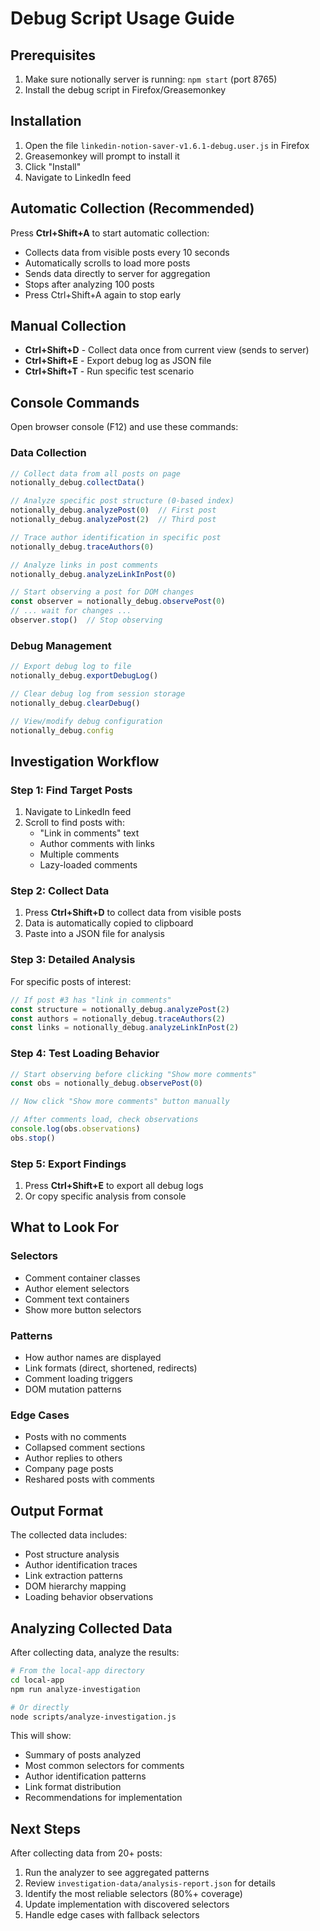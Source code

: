 # Debug Script Usage Guide

## Prerequisites
1. Make sure notionally server is running: `npm start` (port 8765)
2. Install the debug script in Firefox/Greasemonkey

## Installation
1. Open the file `linkedin-notion-saver-v1.6.1-debug.user.js` in Firefox
2. Greasemonkey will prompt to install it
3. Click "Install"
4. Navigate to LinkedIn feed

## Automatic Collection (Recommended)
Press **Ctrl+Shift+A** to start automatic collection:
- Collects data from visible posts every 10 seconds
- Automatically scrolls to load more posts
- Sends data directly to server for aggregation
- Stops after analyzing 100 posts
- Press Ctrl+Shift+A again to stop early

## Manual Collection
- **Ctrl+Shift+D** - Collect data once from current view (sends to server)
- **Ctrl+Shift+E** - Export debug log as JSON file
- **Ctrl+Shift+T** - Run specific test scenario

## Console Commands
Open browser console (F12) and use these commands:

### Data Collection
```javascript
// Collect data from all posts on page
notionally_debug.collectData()

// Analyze specific post structure (0-based index)
notionally_debug.analyzePost(0)  // First post
notionally_debug.analyzePost(2)  // Third post

// Trace author identification in specific post
notionally_debug.traceAuthors(0)

// Analyze links in post comments
notionally_debug.analyzeLinkInPost(0)

// Start observing a post for DOM changes
const observer = notionally_debug.observePost(0)
// ... wait for changes ...
observer.stop()  // Stop observing
```

### Debug Management
```javascript
// Export debug log to file
notionally_debug.exportDebugLog()

// Clear debug log from session storage
notionally_debug.clearDebug()

// View/modify debug configuration
notionally_debug.config
```

## Investigation Workflow

### Step 1: Find Target Posts
1. Navigate to LinkedIn feed
2. Scroll to find posts with:
   - "Link in comments" text
   - Author comments with links
   - Multiple comments
   - Lazy-loaded comments

### Step 2: Collect Data
1. Press **Ctrl+Shift+D** to collect data from visible posts
2. Data is automatically copied to clipboard
3. Paste into a JSON file for analysis

### Step 3: Detailed Analysis
For specific posts of interest:
```javascript
// If post #3 has "link in comments"
const structure = notionally_debug.analyzePost(2)
const authors = notionally_debug.traceAuthors(2) 
const links = notionally_debug.analyzeLinkInPost(2)
```

### Step 4: Test Loading Behavior
```javascript
// Start observing before clicking "Show more comments"
const obs = notionally_debug.observePost(0)

// Now click "Show more comments" button manually

// After comments load, check observations
console.log(obs.observations)
obs.stop()
```

### Step 5: Export Findings
1. Press **Ctrl+Shift+E** to export all debug logs
2. Or copy specific analysis from console

## What to Look For

### Selectors
- Comment container classes
- Author element selectors
- Comment text containers
- Show more button selectors

### Patterns
- How author names are displayed
- Link formats (direct, shortened, redirects)
- Comment loading triggers
- DOM mutation patterns

### Edge Cases
- Posts with no comments
- Collapsed comment sections
- Author replies to others
- Company page posts
- Reshared posts with comments

## Output Format
The collected data includes:
- Post structure analysis
- Author identification traces
- Link extraction patterns
- DOM hierarchy mapping
- Loading behavior observations

## Analyzing Collected Data

After collecting data, analyze the results:

```bash
# From the local-app directory
cd local-app
npm run analyze-investigation

# Or directly
node scripts/analyze-investigation.js
```

This will show:
- Summary of posts analyzed
- Most common selectors for comments
- Author identification patterns  
- Link format distribution
- Recommendations for implementation

## Next Steps
After collecting data from 20+ posts:
1. Run the analyzer to see aggregated patterns
2. Review `investigation-data/analysis-report.json` for details
3. Identify the most reliable selectors (80%+ coverage)
4. Update implementation with discovered selectors
5. Handle edge cases with fallback selectors